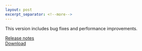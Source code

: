 ```yaml
---
layout: post
excerpt_separator: <!--more-->
---
```


This version includes bug fixes and performance improvements.

[Release notes](https://prestosql.io/docs/current/release/release-303.html)   
[Download](https://prestosql.io/download.html)

<!--more-->
